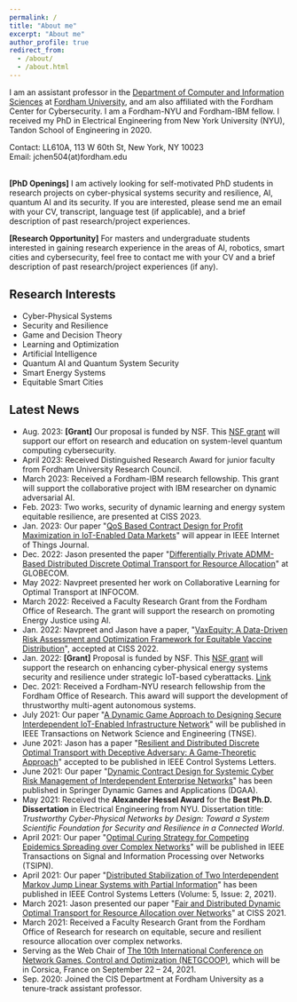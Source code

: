 ```yaml
---
permalink: /
title: "About me"
excerpt: "About me"
author_profile: true
redirect_from: 
  - /about/
  - /about.html
---
```


I am an assistant professor in the [Department of Computer and Information Sciences](https://www.fordham.edu/info/20344/computer_and_information_sciences/) at [Fordham University](https://www.fordham.edu/), and am also affiliated with the Fordham Center for Cybersecurity. I am a Fordham-NYU and Fordham-IBM fellow. I received my PhD in Electrical Engineering from New York University (NYU), Tandon School of Engineering in 2020.

Contact: LL610A, 113 W 60th St, New York, NY 10023<br/>
Email: jchen504(at)fordham.edu


<!--
**[PhD Opening]** My group has fully funded Ph.D. position starting in Fall 2022. The student will be supported by RA. Interested and self-motivated students with background on cyber-physical systems, security and privacy, smart grids, robotics, game and control theory, optimization, and/or machine learning are encouraged to contact me by including your CV, transcript, GRE and TOEFL scores (if applicable).

Our department also has CS Ph.D. openings fully funded by fellowship starting in Fall 2022. Interested students can reach out to me for more information.
-->

\
**[PhD Openings]** I am actively looking for self-motivated PhD students in research projects on cyber-physical systems security and resilience, AI, quantum AI and its security. If you are interested, please send me an email with your CV, transcript, language test (if applicable), and a brief description of past research/project experiences.

**[Research Opportunity]** For masters and undergraduate students interested in gaining research experience in the areas of AI, robotics, smart cities and cybersecurity, feel free to contact me with your CV and a brief description of past research/project experiences (if any).

Research Interests
------
- Cyber-Physical Systems
- Security and Resilience
- Game and Decision Theory
- Learning and Optimization
- Artificial Intelligence
- Quantum AI and Quantum System Security
- Smart Energy Systems
- Equitable Smart Cities

Latest News
------
- Aug. 2023: **[Grant]** Our proposal is funded by NSF. This [NSF grant](https://www.nsf.gov/awardsearch/showAward?AWD_ID=2335788&HistoricalAwards=false) will support our effort on research and education on system-level quantum computing cybersecurity.
- April 2023: Received Distinguished Research Award for junior faculty from Fordham University Research Council.
- March 2023: Received a Fordham-IBM research fellowship. This grant will support the collaborative project with IBM researcher on dynamic adversarial AI.
- Feb. 2023: Two works, security of dynamic learning and energy system equitable resilience, are presented at CISS 2023.
- Jan. 2023: Our paper "[QoS Based Contract Design for Profit Maximization in IoT-Enabled Data Markets](https://arxiv.org/pdf/2301.04691.pdf)" will appear in IEEE Internet of Things Journal.
- Dec. 2022: Jason presented the paper "[Differentially Private ADMM-Based Distributed Discrete Optimal Transport for Resource Allocation](https://arxiv.org/pdf/2211.17070.pdf)" at GLOBECOM.
- May 2022: Navpreet presented her work on Collaborative Learning for Optimal Transport at INFOCOM.
- March 2022: Received a Faculty Research Grant from the Fordham Office of Research. The grant will support the research on promoting Energy Justice using AI.
- Jan. 2022: Navpreet and Jason have a paper, "[VaxEquity: A Data-Driven Risk Assessment and Optimization Framework for Equitable Vaccine Distribution](https://arxiv.org/pdf/2201.07321.pdf)", accepted at CISS 2022.
- Jan. 2022: **[Grant]** Proposal is funded by NSF. This [NSF grant](https://www.nsf.gov/awardsearch/showAward?AWD_ID=2138956&HistoricalAwards=false) will support the research on enhancing cyber-physical energy systems security and resilience under strategic IoT-based cyberattacks. [Link](https://news.fordham.edu/colleges-and-schools/graduate-school-of-arts-and-sciences/professor-awarded-national-science-foundation-grant-to-study-electric-power-systems-and-cyberattacks/)
- Dec. 2021: Received a Fordham-NYU research fellowship from the Fordham Office of Research. This award will support the development of thrustworthy multi-agent autonomous systems.
- July 2021: Our paper "[A Dynamic Game Approach to Designing Secure Interdependent IoT-Enabled Infrastructure Network](https://arxiv.org/pdf/2108.13159.pdf)" will be published in IEEE Transactions on Network Science and Engineering (TNSE).
- June 2021: Jason has a paper "[Resilient and Distributed Discrete Optimal Transport with Deceptive Adversary: A Game-Theoretic Approach](https://arxiv.org/pdf/2106.07455.pdf)" accepted to be published in IEEE Control Systems Letters. 
- June 2021: Our paper "[Dynamic Contract Design for Systemic Cyber Risk Management of Interdependent Enterprise Networks](https://arxiv.org/pdf/1908.04431.pdf)" has been published in Springer Dynamic Games and Applications (DGAA).
- May 2021: Received the **Alexander Hessel Award** for the **Best Ph.D. Dissertation** in Electrical Engineering from NYU. Dissertation title: *Trustworthy Cyber-Physical Networks by Design: Toward a System Scientific Foundation for Security and Resilience in a Connected World*.
- April 2021: Our paper "[Optimal Curing Strategy for Competing Epidemics Spreading over Complex Networks](https://arxiv.org/pdf/2011.14262.pdf)" will be published in IEEE Transactions on Signal and Information Processing over Networks (TSIPN).
- April 2021: Our paper "[Distributed Stabilization of Two Interdependent Markov Jump Linear Systems with Partial Information](https://arxiv.org/pdf/2003.06493.pdf)" has been published in IEEE Control Systems Letters (Volume: 5, Issue: 2, 2021).
- March 2021: Jason presented our paper "[Fair and Distributed Dynamic Optimal Transport for Resource Allocation over Networks](https://arxiv.org/pdf/2103.16618.pdf)" at CISS 2021.
- March 2021: Received a Faculty Research Grant from the Fordham Office of Research for research on equitable, secure and resilient resource allocation over complex networks.
- Serving as the Web Chair of [The 10th International Conference on Network Games, Control and Optimization (NETGCOOP)](https://project.inria.fr/netgcoop2020/), which will be in Corsica, France on September 22 – 24, 2021.
- Sep. 2020: Joined the CIS Department at Fordham University as a tenure-track assistant professor.

<!-- - Jan. 2020: Our book [A Game- and Decision-Theoretic Approach to Resilient Interdependent Network Analysis and Design](https://www.springer.com/gp/book/9783030234430) is published by Springer. This book unites game and decision theory with network science to lay a system-theoretical foundation for understanding the resiliency of interdependent and heterogeneous network systems.
- Dec. 2019: Our paper "[Control of Multi-Layer Mobile Autonomous Systems in Adversarial Environments: A Games-in-Games Approach](https://ieeexplore.ieee.org/document/8943277)" will be published in IEEE Transactions on Control of Network Systems (TCNS).
- Dec. 2019: Our paper "[Dynamic Games for Secure and Resilient Control System Design](https://arxiv.org/pdf/1910.07510.pdf)" will be published in National Science Review (NSR).
- Nov. 2019: I attended the [NSF CPS PI meeting](https://cps-vo.org/group/cps-pimtg19) in Alexandria, VA, and presented a [poster](https://drive.google.com/file/d/1jtCX9d6BDcoBiHVpRm0RKbWMngQfi2-e/view?usp=sharing) on CPS security and resilience.
- Aug. 2019: I gave an invited research talk, "Enhancing Cyber-Physical Systems Security and Resilience: A Game- and Decision-Theoretic Approach", at the Department of Electrical and Computer Engineering, Bradley University, Illinois.
- Aug. 2019: I attended the [NSF NeTS Early-Career Workshop](https://sites.google.com/view/netsearlycareer2019/home) in Alexandria, VA.
- July 2019:  I am visiting Coordinated Science Laboratory at University of Illinois at Urbana-Champaign hosted by [Prof. Tamer Başar](http://tamerbasar.csl.illinois.edu/).
- Jun. 2019: Our paper "[A Dynamic Game Approach to Strategic Design of Secure and Resilient Infrastructure Network](https://ieeexplore.ieee.org/document/8742568)" has been accepted for publication in IEEE Transactions on Information Forensics and Security (T-IFS).
- May 2019: I received the Dante Youla Award from NYU Department of Electrical and Computer Engineering in recognition of the best Research Contributions among all graduate students in 2018-2019.
- Apr. 2019: I received the Student Travel Award and attended the [8th Midwest Workshop on Control and Game Theory](https://mwcgt2019.wustl.edu/) with a poster presentation of our work on systemic cyber risk management of interdependent enterprise networks.
- Apr. 2019: Our paper "[Interdependent Strategic Security Risk Management with Bounded Rationality in the Internet of Things](https://ieeexplore.ieee.org/document/8691466)" has been accepted for publication in IEEE Transactions on Information Forensics and Security (T-IFS).
- Mar. 2019: Our paper "[Optimal Secure Design of Two-Layer IoT Network](https://ieeexplore.ieee.org/abstract/document/8673619)" has been accepted for publication in IEEE Transactions on Control of Network Systems (TCNS).
- Feb. 2019: Our paper "[iSTRICT: An Interdependent Strategic Trust Mechanism for the Cloud-Enabled Internet of Controlled Things](https://ieeexplore.ieee.org/document/8543871)" has been published (Volume: 14, Issue: 6, 2019) in IEEE Transactions on Information Forensics and Security (T-IFS).-->
